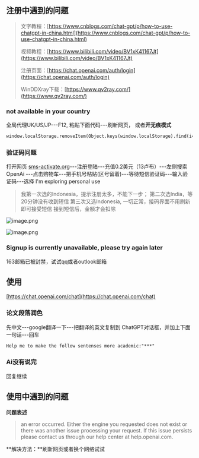 <a name="aiuyI"></a>
## 注册中遇到的问题
> 文字教程：[https://www.cnblogs.com/chat-gpt/p/how-to-use-chatgpt-in-china.html](https://www.cnblogs.com/chat-gpt/p/how-to-use-chatgpt-in-china.html)
> 
> 视频教程：[https://www.bilibili.com/video/BV1xK41167Jt](https://www.bilibili.com/video/BV1xK41167Jt)
> 
> 注册页面：[https://chat.openai.com/auth/login](https://chat.openai.com/auth/login)
> 
> WinDDXray下载：[https://www.qv2ray.com/](https://www.qv2ray.com/)

<a name="q2FgX"></a>
### not available in your country
全局代理UK/US/JP---F12, 粘贴下面代码---刷新网页， 或者**开无痕模式**
```html
window.localStorage.removeItem(Object.keys(window.localStorage).find(i=>i.startsWith('@@auth0spajs')))
```
<a name="v58Xy"></a>
### 验证码问题
打开网页 [sms-activate.org](https://sms-activate.org/?ref=2068197)---注册登陆---充值0.2美元（13卢布）---左侧搜索 OpenAi ---点击购物车---把手机号粘贴(区号留着)---等待短信验证码---输入验证码---选择 I'm exploring personal use
> 我第一次选的Indonesia，提示注册太多，不能下一步；
> 第二次选India，等20分钟没有收到短信
> 第三次又选Indonesia, 一切正常，接码界面不用刷新即可接受短信
> 接到短信后，金额才会扣除

![image.png](https://cdn.nlark.com/yuque/0/2022/png/1488614/1671020389443-de2313e9-41c0-446f-9c1d-c4a4c0d25891.png)

![image.png](https://cdn.nlark.com/yuque/0/2022/png/1488614/1671019295279-8bd8f841-0e54-405b-8a0c-8e513ce80511.png)
<a name="Hsj5C"></a>
### Signup is currently unavailable, please try again later
163邮箱已被封禁，试试qq或者outlook邮箱

<a name="pPRGw"></a>
## 使用
[https://chat.openai.com/chat](https://chat.openai.com/chat)
<a name="Wqdwm"></a>
### 论文段落润色
先中文---google翻译一下---把翻译的英文复制到 ChatGPT对话框，并加上下面一句话---回车
```html
Help me to make the follow sentenses more academic:"***"

```
<a name="C4g5A"></a>
### Ai没有说完
回复继续
<a name="CMBwQ"></a>

## 使用中遇到的问题
**问题表述**
> an error occurred. Either the engine you requested does not exist or there was another issue processing your request. If this issue persists please contact us through our help center at help.openai.com.

**解决方法：**刷新网页或者换个网络试试
